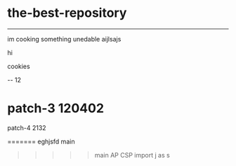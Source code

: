 # the-best-repository
_____________
im cooking something unedable
aijlsajs

hi 

cookies

--
12

patch-3
120402
=======



patch-4
2132

=======
eghjsfd
main
>>>>> main
AP CSP
import j as s
>>>>> 
